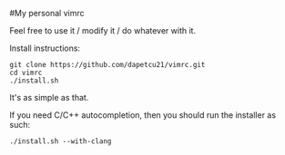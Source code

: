 #My personal vimrc

Feel free to use it / modify it / do whatever with it.

Install instructions:

	git clone https://github.com/dapetcu21/vimrc.git
	cd vimrc
	./install.sh

It's as simple as that.

If you need C/C++ autocompletion, then you should run the installer as such:

	./install.sh --with-clang

